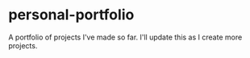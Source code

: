 # personal-portfolio
A portfolio of projects I've made so far. I'll update this as I create more projects.